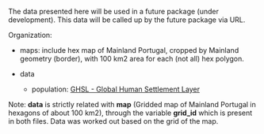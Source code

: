 The data presented here will be used in a future package (under development).
This data will be called up by the future package via URL.  

Organization:

- maps: include hex map of Mainland Portugal, cropped by Mainland geometry (border), with 100 km2 area for each (not all) hex polygon.

- data
  - population: [GHSL - Global Human Settlement Layer](https://human-settlement.emergency.copernicus.eu/download.php?ds=pop)

  
Note: __data__ is strictly related with __map__ (Gridded map of Mainland Portugal in hexagons of about 100 km2), through the variable __grid_id__ which is present in both files. Data was worked out based on the grid of the map.